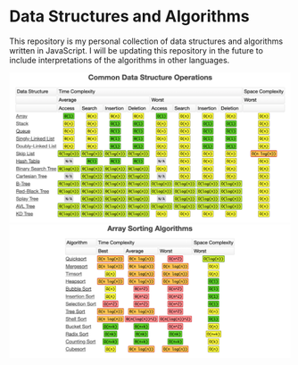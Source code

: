 # Data Structures and Algorithms  
This repository is my personal collection of data structures and algorithms written in JavaScript. I will be updating this repository in the future to include interpretations of the algorithms in other languages.  

![](https://github.com/mariiaromaniuk/My-Cracking-the-Coding-Interview-JS-Solutions/blob/master/BigO/ds_operations_bigO.jpg)  
![](https://github.com/mariiaromaniuk/My-Cracking-the-Coding-Interview-JS-Solutions/blob/master/BigO/array_sorting_bigO.jpg) 
